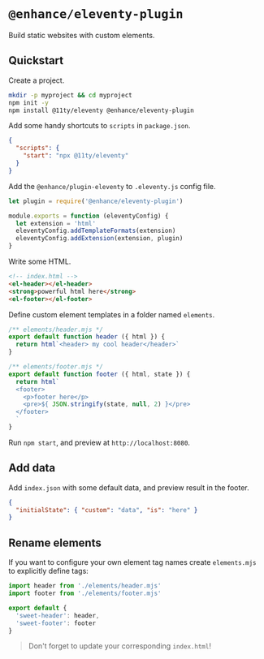 # `@enhance/eleventy-plugin`

Build static websites with custom elements.

## Quickstart

Create a project.

``` bash
mkdir -p myproject && cd myproject
npm init -y
npm install @11ty/eleventy @enhance/eleventy-plugin
```

Add some handy shortcuts to `scripts` in `package.json`.

```json
{
  "scripts": {
    "start": "npx @11ty/eleventy"
  }
}
```

Add the `@enhance/plugin-eleventy` to `.eleventy.js` config file.

```javascript
let plugin = require('@enhance/eleventy-plugin')

module.exports = function (eleventyConfig) {
  let extension = 'html'
  eleventyConfig.addTemplateFormats(extension)
  eleventyConfig.addExtension(extension, plugin)
}
```

Write some HTML.

```html
<!-- index.html -->
<el-header></el-header>
<strong>powerful html here</strong>
<el-footer></el-footer>
```

Define custom element templates in a folder named `elements`.

```javascript
/** elements/header.mjs */
export default function header ({ html }) {
  return html`<header> my cool header</header>`
}
```

```javascript
/** elements/footer.mjs */
export default function footer ({ html, state }) {
  return html`
  <footer>
    <p>footer here</p>
    <pre>${ JSON.stringify(state, null, 2) }</pre>
  </footer>
  `
}
```

Run `npm start`, and preview at `http://localhost:8080`.

## Add data

Add `index.json` with some default data, and preview result in the footer.

```json
{
  "initialState": { "custom": "data", "is": "here" }
}
```

## Rename elements

If you want to configure your own element tag names create `elements.mjs` to explicitly define tags:

```javascript
import header from './elements/header.mjs'
import footer from './elements/footer.mjs'

export default {
  'sweet-header': header,
  'sweet-footer': footer
}
```

> Don't forget to update your corresponding `index.html`!

